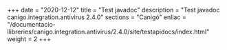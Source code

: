 +++
date        = "2020-12-12"
title       = "Test javadoc"
description = "Test javadoc canigo.integration.antivirus 2.4.0"
sections    = "Canigó"
enllac		= "/documentacio-llibreries/canigo.integration.antivirus/2.4.0/site/testapidocs/index.html"
weight		= 2
+++
